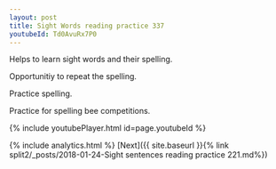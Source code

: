 ```yaml
---
layout: post
title: Sight Words reading practice 337
youtubeId: Td0AvuRx7P0
---
```

 
 
Helps to learn sight words and their spelling.

Opportunitiy to repeat the spelling. 

Practice spelling. 
 
Practice for spelling bee competitions. 
 
{% include youtubePlayer.html id=page.youtubeId %}
 
 
{% include analytics.html %} 
[Next]({{ site.baseurl }}{% link  split2/_posts/2018-01-24-Sight sentences reading practice 221.md%})
 
